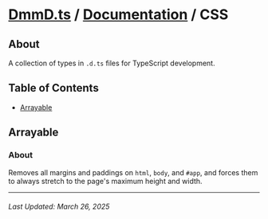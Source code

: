 # [DmmD.ts](../README.md) / [Documentation](./docs.md) / CSS

## About
A collection of types in `.d.ts` files for TypeScript development.

## Table of Contents
- [Arrayable](#arrayable)

## Arrayable
### About
Removes all margins and paddings on `html`, `body`, and `#app`, and forces them to always stretch to the page's maximum
height and width.


---

###### Last Updated: March 26, 2025
